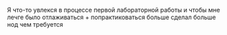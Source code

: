 Я что-то увлекся в процессе первой лабораторной работы и чтобы мне лечге было отлаживаться + попрактиковаться больше сделал больше нод чем требуется
